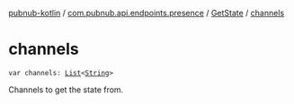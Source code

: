 [pubnub-kotlin](../../index.md) / [com.pubnub.api.endpoints.presence](../index.md) / [GetState](index.md) / [channels](./channels.md)

# channels

`var channels: `[`List`](https://kotlinlang.org/api/latest/jvm/stdlib/kotlin.collections/-list/index.html)`<`[`String`](https://kotlinlang.org/api/latest/jvm/stdlib/kotlin/-string/index.html)`>`

Channels to get the state from.

